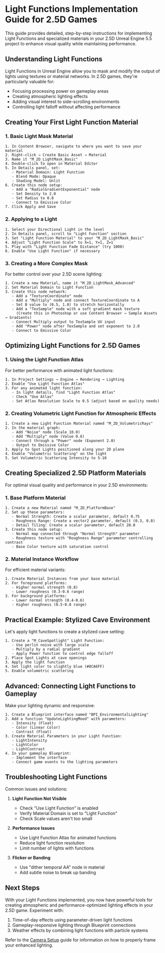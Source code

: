# Light Functions Implementation Guide for 2.5D Games

This guide provides detailed, step-by-step instructions for implementing Light Functions and specialized materials in your 2.5D Unreal Engine 5.5 project to enhance visual quality while maintaining performance.

## Understanding Light Functions

Light Functions in Unreal Engine allow you to mask and modify the output of lights using textures or material networks. In 2.5D games, they're particularly valuable for:

- Focusing processing power on gameplay areas
- Creating atmospheric lighting effects
- Adding visual interest to side-scrolling environments
- Controlling light falloff without affecting performance

## Creating Your First Light Function Material

### 1. Basic Light Mask Material

```
1. In Content Browser, navigate to where you want to save your material
2. Right-click → Create Basic Asset → Material
3. Name it "M_2D_LightMask_Basic"
4. Double-click to open in Material Editor
5. In Details panel, set:
   - Material Domain: Light Function
   - Blend Mode: Opaque
   - Shading Model: Unlit
6. Create this node setup:
   - Add a "RadialGradientExponential" node
   - Set Density to 2.0
   - Set Radius to 0.8
   - Connect to Emissive Color
7. Click Apply and Save
```

### 2. Applying to a Light

```
1. Select your Directional Light in the level
2. In Details panel, scroll to "Light Function" section
3. Set "Light Function Material" to your "M_2D_LightMask_Basic"
4. Adjust "Light Function Scale" to X=1, Y=1, Z=1
5. Play with "Light Function Fade Distance" (try 1000)
6. Enable "Use Light Function" if necessary
```

### 3. Creating a More Complex Mask

For better control over your 2.5D scene lighting:

```
1. Create a new Material, name it "M_2D_LightMask_Advanced" 
2. Set Material Domain to Light Function
3. Create this node network:
   - Add a "TextureCoordinate" node
   - Add a "Multiply" node and connect TextureCoordinate to A
   - Set B value to (0.5, 1.0) to stretch horizontally
   - Add a "TexSample" node with a soft gradient mask texture
     (Create this in Photoshop or use Content Browser → Sample Assets → Gradients)
   - Connect Multiply output to TexSample UV input
   - Add "Power" node after TexSample and set exponent to 2.0
   - Connect to Emissive Color
```

## Optimizing Light Functions for 2.5D Games

### 1. Using the Light Function Atlas

For better performance with animated light functions:

```
1. In Project Settings → Engine → Rendering → Lighting
2. Enable "Use Light Function Atlas"
3. For any animated light function:
   - In light details, find "Light Function Atlas"
   - Check "Use Atlas" 
   - Set Atlas Resolution Scale to 0.5 (adjust based on quality needs)
```

### 2. Creating Volumetric Light Function for Atmospheric Effects

```
1. Create a new Light Function Material named "M_2D_VolumetricRays"
2. In the material graph:
   - Add "Noise" node (Scale 10.0)
   - Add "Multiply" node (Value 0.6)
   - Connect through a "Power" node (Exponent 2.0)
   - Output to Emissive Color
3. Apply to Spot Lights positioned along your 2D plane
4. Enable "Volumetric Scattering" on the light
5. Set Volumetric Scattering Intensity to 5-10
```

## Creating Specialized 2.5D Platform Materials

For optimal visual quality and performance in your 2.5D environments:

### 1. Base Platform Material

```
1. Create a new Material named "M_2D_PlatformBase"
2. Set up these parameters:
   - Normal Strength: Create a scalar parameter, default 0.75
   - Roughness Range: Create a vector2 parameter, default (0.3, 0.8)
   - Detail Tiling: Create a scalar parameter, default 20.0
3. Create this node setup:
   - Normal map connected through "Normal Strength" parameter
   - Roughness texture with "Roughness Range" parameter controlling contrast
   - Base Color texture with saturation control
```

### 2. Material Instance Workflow

For efficient material variants:

```
1. Create Material Instances from your base material
2. For foreground platforms:
   - Higher normal strength (0.8)
   - Lower roughness (0.3-0.6 range)
3. For background platforms:
   - Lower normal strength (0.4-0.6)
   - Higher roughness (0.5-0.8 range)
```

## Practical Example: Stylized Cave Environment

Let's apply light functions to create a stylized cave setting:

```
1. Create a "M_CaveSpotlight" Light Function:
   - Use perlin noise with large scale
   - Multiply by a radial gradient
   - Apply Power function to control edge falloff
2. Place Spot Lights at cave openings
3. Apply the light function
4. Set light color to slightly blue (#8CA6FF)
5. Enable volumetric scattering
```

## Advanced: Connecting Light Functions to Gameplay

Make your lighting dynamic and responsive:

```
1. Create a Blueprint interface named "BPI_EnvironmentalLighting"
2. Add a function "UpdateLightingMood" with parameters:
   - Intensity (Float)
   - Color (Linear Color)
   - Contrast (Float)
3. Create Material Parameters in your Light Function:
   - LightIntensity
   - LightColor
   - LightContrast
4. In your gameplay Blueprint:
   - Implement the interface
   - Connect game events to the lighting parameters
```

## Troubleshooting Light Functions

Common issues and solutions:

1. **Light Function Not Visible**
   - Check "Use Light Function" is enabled
   - Verify Material Domain is set to "Light Function"
   - Check Scale values aren't too small

2. **Performance Issues**
   - Use Light Function Atlas for animated functions
   - Reduce light function resolution
   - Limit number of lights with functions

3. **Flicker or Banding**
   - Use "dither temporal AA" node in material
   - Add subtle noise to break up banding

## Next Steps

With your Light Functions implemented, you now have powerful tools for creating atmospheric and performance-optimized lighting effects in your 2.5D game. Experiment with:

1. Time-of-day effects using parameter-driven light functions
2. Gameplay-responsive lighting through Blueprint connections
3. Weather effects by combining light functions with particle systems

Refer to the [Camera Setup](./3_camera_setup.md) guide for information on how to properly frame your enhanced lighting. 